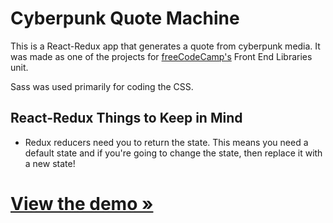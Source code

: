 # Cyberpunk Quote Machine

This is a React-Redux app that generates a quote from cyberpunk media. It was made as one of the projects for [freeCodeCamp's](https://freecodecamp.org) Front End Libraries unit.

Sass was used primarily for coding the CSS.

## React-Redux Things to Keep in Mind

- Redux reducers need you to return the state. This means you need a default state and if you're going to change the state, then replace it with a new state!

# [View the demo »](https://cyberpunkquotemachine.netlify.com)

